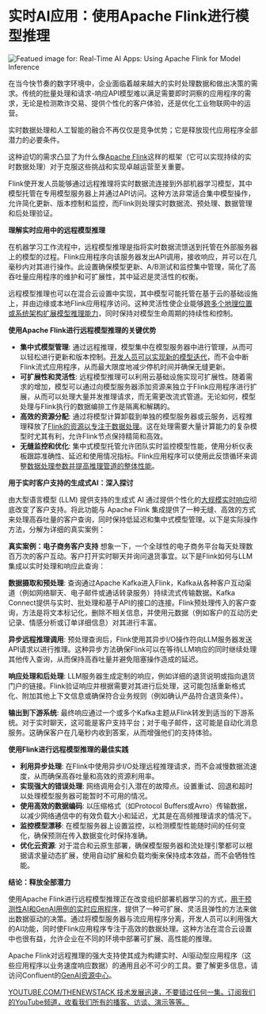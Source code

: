 # 实时AI应用：使用Apache Flink进行模型推理

![Featued image for: Real-Time AI Apps: Using Apache Flink for Model Inference](https://cdn.thenewstack.io/media/2025/01/eaa74fe8-data-1024x576.jpg)

在当今快节奏的数字环境中，企业面临着越来越大的实时处理数据和做出决策的需求。传统的批量处理和请求-响应API模型难以满足需要即时洞察的应用程序的需求，无论是检测欺诈交易、提供个性化的客户体验，还是优化工业物联网中的运营。

实时数据处理和人工智能的融合不再仅仅是竞争优势；它是释放现代应用程序全部潜力的必要条件。

这种迫切的需求凸显了为什么像[Apache Flink](https://www.youtube.com/watch?v=PVoc5tRr6to&t=129s)这样的框架（它可以实现持续的实时数据处理）对于克服这些挑战和实现卓越运营至关重要。

Flink使开发人员能够通过远程推理将实时数据流连接到外部机器学习模型，其中模型托管在专用模型服务器上并通过API访问。这种方法非常适合集中模型操作，允许简化更新、版本控制和监控，而Flink则处理实时数据流、预处理、数据管理和后处理验证。

**理解实时应用中的远程模型推理**

在机器学习工作流程中，远程模型推理是指将实时数据流馈送到托管在外部服务器上的模型的过程。Flink应用程序向该服务器发出API调用，接收响应，并可以在几毫秒内对其进行操作。此设置确保模型更新、A/B测试和监控集中管理，简化了高吞吐量应用程序的维护和可扩展性，其中延迟是灵活性的权衡。

远程模型推理也可以在混合云设置中实现，其中模型可能托管在基于云的基础设施上，并由边缘或本地Flink应用程序访问。这种灵活性使企业能够[跨多个地理位置或系统架构扩展模型推理能力](https://thenewstack.io/finding-the-right-data-architecture-for-rag-pipelines/)，同时保持对模型生命周期的持续性和控制。

**使用Apache Flink进行远程模型推理的关键优势**

* **集中式模型管理**: 通过远程推理，模型集中在模型服务器中进行管理，从而可以轻松进行更新和版本控制。[开发人员可以实现新的模型迭代](https://thenewstack.io/3-ai-trends-developers-need-to-know-in-2025/)，而不会中断Flink流式应用程序，从而最大限度地减少停机时间并确保无缝更新。
* **可扩展性和灵活性**: 远程模型推理可以利用云基础设施实现可扩展性。随着需求的增加，模型可以通过向模型服务器添加资源来独立于Flink应用程序进行扩展，从而可以处理大量并发推理请求，而无需更改流式管道。无论如何，模型处理与Flink执行的数据编排工作是隔离和解耦的。
* **高效的资源分配**: 通过将模型计算卸载到单独的模型服务器或云服务，远程推理释放了[Flink的资源以专注于数据处理](https://thenewstack.io/3-reasons-why-you-need-apache-flink-for-stream-processing/)。这在处理需要大量计算能力的复杂模型时尤其有利，允许Flink节点保持精简和高效。
* **无缝监控和优化**: 集中式模型托管允许团队实时监控模型性能，使用分析仪表板跟踪准确性、延迟和使用情况指标。Flink应用程序可以使用此反馈循环来调整[数据处理参数并提高推理管道的整体性能](https://thenewstack.io/a-call-to-use-generative-ai-to-create-more-trustworthy-data/)。

**用于实时客户支持的生成式AI：深入探讨**

由大型语言模型 (LLM) 提供支持的生成式 AI 通过提供个性化的[大规模实时响应](https://thenewstack.io/why-we-use-apache-kafka-for-real-time-data-at-scale/)彻底改变了客户支持。将此功能与 Apache Flink 集成提供了一种无缝、高效的方式来处理高吞吐量的客户查询，同时保持低延迟和集中式模型管理。以下是实际操作方法，分解为详细的真实案例：

**真实案例：电子商务客户支持**
想象一下，一个全球性的电子商务平台每天处理数百万次的客户互动。客户打开实时聊天并询问退货事宜。以下是Flink如何与LLM集成以实时处理和响应此查询：

**数据摄取和预处理**: 查询通过Apache Kafka进入Flink，Kafka从各种客户互动渠道（例如网络聊天、电子邮件或通话转录服务）持续流式传输数据。Kafka Connect提供与实时、批处理和基于API的接口的连接。Flink预处理传入的客户查询，方法是将文本标记化，删除不相关信息，并使用元数据（例如客户的互动历史记录、情感分析或订单详细信息）对其进行丰富。

**异步远程推理调用**: 预处理查询后，Flink使用其异步I/O操作符向LLM服务器发送API请求以进行推理。这种异步方法确保Flink可以在等待LLM响应的同时继续处理其他传入查询，从而保持高吞吐量并避免阻塞操作造成的延迟。

**响应处理和后处理**: LLM服务器生成定制的响应，例如详细的退货说明或指向退货门户的链接。Flink验证响应并根据需要对其进行后处理，这可能包括重新格式化、附加其他上下文信息或确保符合业务规则（例如确认产品符合退货条件）。

**输出到下游系统**: 最终响应通过一个或多个Kafka主题从Flink转发到适当的下游系统。对于实时聊天，这可能是客户支持平台；对于电子邮件，这可能是自动化消息服务。这确保客户在几毫秒内收到答案，从而增强他们的支持体验。

**使用Flink进行远程模型推理的最佳实践**

* **利用异步处理**: 在Flink中使用异步I/O处理远程推理请求，而不会减慢数据流速度，从而确保高吞吐量和高效的资源利用率。
* **实现强大的错误处理**: 网络调用会引入潜在的故障点。设置重试、回退和超时以处理模型服务器可能暂时不可用的情况。
* **使用高效的数据编码**: 以压缩格式（如Protocol Buffers或Avro）传输数据，以减少网络通信中的有效负载大小和延迟，尤其是在高频推理请求的情况下。
* **监控模型漂移**: 在模型服务器上设置监控，以检测模型性能随时间的任何变化，确保预测在传入数据变化时保持准确。
* **优化云资源**: 对于混合和云原生部署，确保模型服务器和流处理引擎都可以根据请求量动态扩展，使用自动扩展和负载均衡来保持成本效益，而不会牺牲性能。

**结论：释放全部潜力**

使用Apache Flink进行远程模型推理正在改变组织部署机器学习的方式，[用于预测性AI和GenAI用例的实时应用程序](https://thenewstack.io/4-steps-for-building-event-driven-genai-applications/)，提供了一种可扩展、灵活且弹性的方法来做出数据驱动的决策。通过将模型服务器与流应用程序分离，开发人员可以利用强大的AI功能，同时使Flink应用程序专注于高效的数据处理。这种方法在混合云设置中也很有益，允许企业在不同的环境中部署可扩展、高性能的推理。

Apache Flink对远程推理的强大支持使其成为构建实时、AI驱动型应用程序（这些应用程序以业务速度响应数据）的通用且必不可少的工具。要了解更多信息，请访问Confluent的[GenAI资源中心](https://www.confluent.io/generative-ai/)。

[YOUTUBE.COM/THENEWSTACK 技术发展迅速，不要错过任何一集。订阅我们的YouTube频道，收看我们所有的播客、访谈、演示等等。](https://youtube.com/thenewstack?sub_confirmation=1)